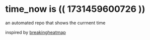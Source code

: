 # time_now is (( 1731459600726 ))

an automated repo that shows the currnent time

inspired by [breakingheatmap](https://github.com/breakingheatmap/breakingheatmap)